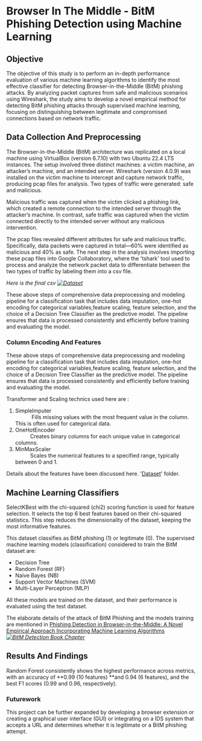 # Browser In The Middle - BitM Phishing Detection using Machine Learning


## Objective
The objective of this study is to perform an in-depth performance evaluation of various machine learning algorithms to identify the most effective classifier for detecting Browser-in-the-Middle (BitM) phishing attacks. By analyzing packet captures from safe and malicious scenarios using Wireshark, the study aims to develop a novel empirical method for detecting BitM phishing attacks through supervised machine learning, focusing on distinguishing between legitimate and compromised connections based on network traffic.

## Data Collection And Preprocessing 
The Browser-in-the-Middle (BitM) architecture was replicated on a local machine using VirtualBox (version 6.7.10) with two Ubuntu 22.4 LTS instances. The setup involved three distinct machines: a victim machine, an attacker’s machine, and an intended server. Wireshark (version 4.0.9) was installed on the victim machine to intercept and capture network traffic, producing pcap files for analysis. Two types of traffic were generated: safe and malicious.

Malicious traffic was captured when the victim clicked a phishing link, which created a remote connection to the intended server through the attacker’s machine. In contrast, safe traffic was captured when the victim connected directly to the intended server without any malicious intervention.

The pcap files revealed different attributes for safe and malicious traffic. Specifically, data packets were captured in total—60% were identified as malicious and 40% as safe. The next step in the analysis involves importing these pcap files into Google Collaboratory, where the 'tshark' tool used to process and analyze the network packet data to differentiate between the two types of traffic by labeling them into a csv file.



*Here is the final csv [![Dataset](https://img.shields.io/badge/Dataset-BitM_Phishing-indigo%09%09?logo=github)
](https://github.com/farhanshahriyar-cse/BitM_Browser-In-The-Middle-Phishing-Detection-using-Machine-Learning/tree/f984f930b06d1a10e8dd80116ba57002a6478381/Datasets)*


These above steps of comprehensive data preprocessing and modeling pipeline for a
classification task that includes data imputation, one-hot encoding for categorical variables,feature scaling, feature selection, and the choice of a Decision Tree Classifier as the predictive model. The pipeline ensures that data is processed consistently and efficiently before training and evaluating the model.


### Column Encoding And Features
These above steps of comprehensive data preprocessing and modeling pipeline for a
classification task that includes data imputation, one-hot encoding for categorical variables,feature scaling, feature selection, and the choice of a Decision Tree Classifier as the predictive model. The pipeline ensures that data is processed consistently and efficiently before training and evaluating the model.

Transformer and Scaling technics used here are : 
1.  SimpleImputer <br>
          &nbsp;&nbsp;&nbsp;&nbsp;&nbsp;&nbsp;&nbsp;&nbsp;&nbsp;&nbsp; Fills missing values with the most frequent value in the column. This is often used for categorical data.
2.  OneHotEncoder<br>
          &nbsp;&nbsp;&nbsp;&nbsp;&nbsp;&nbsp;&nbsp;&nbsp;&nbsp;&nbsp;Creates binary columns for each unique value in categorical columns.
3.  MinMaxScaler<br>
          &nbsp;&nbsp;&nbsp;&nbsp;&nbsp;&nbsp;&nbsp;&nbsp;&nbsp;&nbsp;Scales the numerical features to a specified range, typically between 0 and 1.



Details about the features have been discussed here. '[Dataset](https://github.com/farhanshahriyar-cse/BitM_Browser-In-The-Middle-Phishing-Detection-using-Machine-Learning/tree/f984f930b06d1a10e8dd80116ba57002a6478381/Datasets)' folder.<br>


## Machine Learning Classifiers

SelectKBest with the chi-squared (chi2) scoring function is used for feature selection. It selects the top 6 best features based on their chi-squared statistics. This step reduces the dimensionality of the dataset, keeping the most informative features.

This dataset classifies as BitM phishing (1) or legitimate (0). The supervised machine learning models (classification) considered to train the BitM dataset are:

* Decision Tree
* Random Forest (RF)
* Naive Bayes (NB)
* Support Vector Machines (SVM)
* Multi-Layer Perceptron (MLP) 


All these models are trained on the dataset, and their performance is evaluated using the test dataset. 


The elaborate details of the attack of BitM Phishing and the models training are mentioned in [Phishing Detection in Browser-in-the-Middle: A Novel Empirical Approach Incorporating Machine Learning Algorithms](https://github.com/shreyagopal/Phishing-Website-Detection-by-Machine-Learning-Techniques/blob/master/Phishing%20Website%20Detection_Models%20%26%20Training.ipynb) *[![BitM Detection Book Chapter](https://img.shields.io/badge/Springer-BitM_Phishing_Detection_Book_Chapter-darkmagenta%09?style=flat-square&logo=semanticscholar&color=greenyellow)
](https://link.springer.com/chapter/10.1007/978-3-031-64067-4_9)*


## Results And Findings
Random Forest consistently shows the highest performance across metrics, with an accuracy of **0.99 (10 features) **and 0.94 (6 features), and the best F1 scores (0.99 and 0.96, respectively).

### Futurework

This project can be further expanded by developing a browser extension or creating a graphical user interface (GUI) or integrating on a IDS system that accepts a URL and determines whether it is legitimate or a BitM phishing attempt. 

